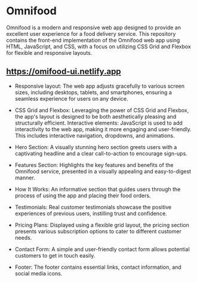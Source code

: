 # Omnifood

Omnifood is a modern and responsive web app designed to provide an excellent user experience for a food delivery service. This repository contains the front-end implementation of the Omnifood web app using HTML, JavaScript, and CSS, with a focus on utilizing CSS Grid and Flexbox for flexible and responsive layouts.

## https://omifood-ui.netlify.app


- Responsive layout: The web app adjusts gracefully to various screen sizes, including desktops, tablets, and smartphones, ensuring a seamless experience for users on any device.

- CSS Grid and Flexbox: Leveraging the power of CSS Grid and Flexbox, the app's layout is designed to be both aesthetically pleasing and structurally efficient.
Interactive elements: JavaScript is used to add interactivity to the web app, making it more engaging and user-friendly. This includes interactive navigation, dropdowns, and animations.

- Hero Section: A visually stunning hero section greets users with a captivating headline and a clear call-to-action to encourage sign-ups.

- Features Section: Highlights the key features and benefits of the Omnifood service, presented in a visually appealing and easy-to-digest manner.

- How It Works: An informative section that guides users through the process of using the app and placing their food orders.

- Testimonials: Real customer testimonials showcase the positive experiences of previous users, instilling trust and confidence.

- Pricing Plans: Displayed using a flexible grid layout, the pricing section presents various subscription options to cater to different customer needs.

- Contact Form: A simple and user-friendly contact form allows potential customers to get in touch easily.

- Footer: The footer contains essential links, contact information, and social media icons.

